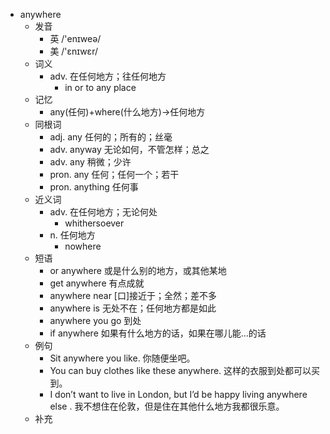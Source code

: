 - anywhere
  - 发音
    - 英 /'enɪweə/
    - 美 /'ɛnɪwɛr/
  - 词义
    - adv. 在任何地方；往任何地方
      - in or to any place
  - 记忆
    - any(任何)+where(什么地方)→任何地方
  - 同根词
    - adj. any 任何的；所有的；丝毫
    - adv. anyway 无论如何，不管怎样；总之
    - adv. any 稍微；少许
    - pron. any 任何；任何一个；若干
    - pron. anything 任何事
  - 近义词
    - adv. 在任何地方；无论何处
      - whithersoever
    - n. 任何地方
      - nowhere
  - 短语
    - or anywhere 或是什么别的地方，或其他某地
    - get anywhere 有点成就
    - anywhere near [口]接近于；全然；差不多
    - anywhere is 无处不在；任何地方都是如此
    - anywhere you go 到处
    - if anywhere 如果有什么地方的话，如果在哪儿能…的话
  - 例句
    - Sit anywhere you like. 你随便坐吧。
    - You can buy clothes like these anywhere. 这样的衣服到处都可以买到。
    - I don’t want to live in London, but I’d be happy living anywhere else . 我不想住在伦敦，但是住在其他什么地方我都很乐意。
  - 补充